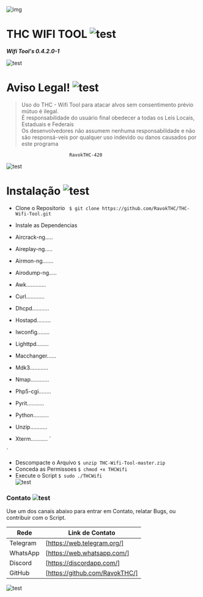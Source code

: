 ![img](https://u-static.haozhaopian.net/assets/share/uid_736f844cb459474d9aec089ca052e16as/01893d0a-6778-4a30-b903-5237e7228fcb.jpg)
# THC WIFI TOOL ![test](https://cdn0.iconfinder.com/data/icons/smoking-1/512/Smoking_marijuana_bong_pipe-48.png)

***Wifi Tool's 0.4.2.0-1***

![test](http://betsaidamap.com/images/separador.png)

# Aviso Legal! ![test](https://icon-icons.com/icons2/259/PNG/64/ic_warning_128_28766.png)
>Uso do THC - Wifi Tool
>para atacar alvos sem consentimento prévio mútuo é ilegal.			            
>É responsabilidade do usuário final obedecer a todas os Leis Locais, Estaduais e Federais								                                             
>Os desenvolvedores não assumem nenhuma responsabilidade e não são responsá-veis ​​por qualquer uso indevido ou danos causados ​​por este programa     
                                                                           
                           RavokTHC-420
                          
![test](http://betsaidamap.com/images/separador.png)

# Instalação ![test](https://icon-icons.com/icons2/54/PNG/64/installation_application_software_10808.png)
* Clone o Repositorio
` 
    $ git clone https://github.com/RavokTHC/THC-Wifi-Tool.git
`
* Instale as Dependencias

* Aircrack-ng.....
* Aireplay-ng.....
* Airmon-ng.......
* Airodump-ng.....
* Awk.............
* Curl............
* Dhcpd...........
* Hostapd.........
* Iwconfig........
* Lighttpd........
* Macchanger......
* Mdk3............
* Nmap............
* Php5-cgi........
* Pyrit...........
* Python..........
* Unzip...........
* Xterm...........
`
    
`
* Descompacte o Arquivo
`
    $ unzip THC-Wifi-Tool-master.zip
 `  
* Conceda as Permissoes
`
    $ chmod +x THCWifi
 `   
* Execute o Script
`
    $ sudo ./THCWifi
 `  
![test](http://betsaidamap.com/images/separador.png)

### Contato ![test](https://icon-icons.com/icons2/510/PNG/64/ios7-contact_icon-icons.com_50286.png)

Use um dos canais abaixo para entrar em Contato, relatar Bugs, ou contribuir com o Script.

| Rede | Link de Contato |
| ------ | ------ |
| Telegram | [https://web.telegram.org/] |
| WhatsApp | [https://web.whatsapp.com/] |
| Discord | [https://discordapp.com/] |
| GitHub | [https://github.com/RavokTHC/] |

![test](http://betsaidamap.com/images/separador.png)
